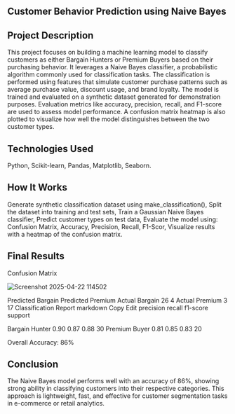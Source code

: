 ## Customer Behavior Prediction using Naive Bayes ##
## Project Description
This project focuses on building a machine learning model to classify customers as either Bargain Hunters or Premium Buyers based on their purchasing behavior. It leverages a Naive Bayes classifier, a probabilistic algorithm commonly used for classification tasks.
The classification is performed using features that simulate customer purchase patterns such as average purchase value, discount usage, and brand loyalty. The model is trained and evaluated on a synthetic dataset generated for demonstration purposes. Evaluation metrics like accuracy, precision, recall, and F1-score are used to assess model performance.
A confusion matrix heatmap is also plotted to visualize how well the model distinguishes between the two customer types.

## Technologies Used
Python, 
Scikit-learn, 
Pandas, 
Matplotlib, 
Seaborn. 

## How It Works
Generate synthetic classification dataset using make_classification(), 
Split the dataset into training and test sets, 
Train a Gaussian Naive Bayes classifier, 
Predict customer types on test data, 
Evaluate the model using: 
Confusion Matrix, 
Accuracy, 
Precision, 
Recall, 
F1-Scor, 
Visualize results with a heatmap of the confusion matrix. 

## Final Results
  Confusion Matrix 
  
  ![Screenshot 2025-04-22 114502](https://github.com/user-attachments/assets/0afd6c17-8dad-4296-bf0d-ee59159dbe26)


Predicted Bargain	Predicted Premium 
Actual Bargain	26	4 
Actual Premium	3	17 
 Classification Report 
markdown 
Copy 
Edit 
                  precision    recall  f1-score   support

Bargain Hunter       0.90      0.87      0.88        30
Premium Buyer        0.81      0.85      0.83        20

Overall Accuracy: 86% 
## Conclusion 
The Naive Bayes model performs well with an accuracy of 86%, showing strong ability in classifying customers into their respective categories. This approach is lightweight, fast, and effective for customer segmentation tasks in e-commerce or retail analytics.
